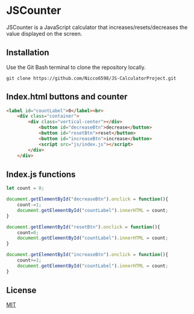 # JSCounter

JSCounter is a JavaScript calculator that increases/resets/decreases the value displayed on the screen.

## Installation

Use the Git Bash terminal to clone the repository locally.

```gitbash
git clone https://github.com/Nicco6598/JS-CalculatorProject.git
```

## Index.html buttons and counter

```html
<label id="countLabel">0</label><br>
    <div class="container">
        <div class="vertical-center"></div>
            <button id="decreaseBtn">decrease</button>
            <button id="resetBtn">reset</button>
            <button id="increaseBtn">increase</button>
            <script src="js/index.js"></script>
        </div>
    </div>
```

## Index.js functions

```js
let count = 0;

document.getElementById("decreaseBtn").onclick = function(){
    count-=1;
    document.getElementById("countLabel").innerHTML = count;
}

document.getElementById("resetBtn").onclick = function(){
    count=0;
    document.getElementById("countLabel").innerHTML = count;
}

document.getElementById("increaseBtn").onclick = function(){
    count+=1;
    document.getElementById("countLabel").innerHTML = count;
}
```

## License

[MIT](https://github.com/Nicco6598/JS-CalculatorProject/blob/main/license.txt)
